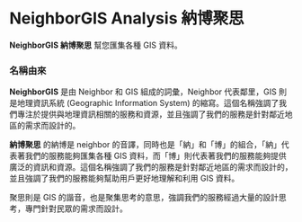 # NeighborGIS Analysis 納博聚思

**NeighborGIS 納博聚思** 幫您匯集各種 GIS 資料。

### 名稱由來

**NeighborGIS** 是由 Neighbor 和 GIS 組成的詞彙，Neighbor 代表鄰里，GIS 則是地理資訊系統 (Geographic Information System) 的縮寫。這個名稱強調了我們專注於提供與地理資訊相關的服務和資源，並且強調了我們的服務是針對鄰近地區的需求而設計的。

**納博聚思** 的納博是 neighbor 的音譯，同時也是「納」和「博」的組合，「納」代表著我們的服務能夠匯集各種 GIS 資料，而「博」則代表著我們的服務能夠提供廣泛的資訊和資源。這個名稱強調了我們的服務是針對鄰近地區的需求而設計的，並且強調了我們的服務能夠幫助用戶更好地理解和利用 GIS 資料。

聚思則是 GIS 的諧音，也是聚集思考的意思，強調我們的服務經過大量的設計思考，專門針對民眾的需求而設計。
